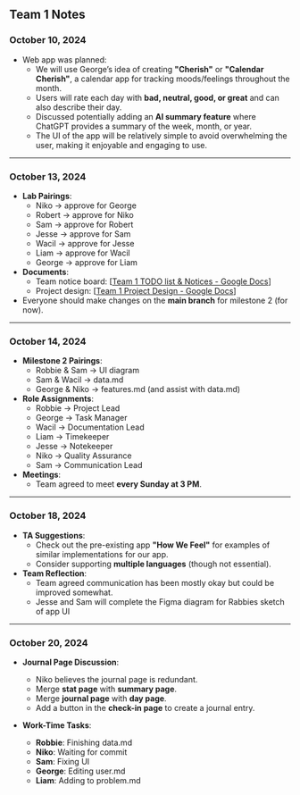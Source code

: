 ## Team 1 Notes

### October 10, 2024
- Web app was planned:  
  - We will use George’s idea of creating **"Cherish"** or **"Calendar Cherish"**, a calendar app for tracking moods/feelings throughout the month.  
  - Users will rate each day with **bad, neutral, good, or great** and can also describe their day.  
  - Discussed potentially adding an **AI summary feature** where ChatGPT provides a summary of the week, month, or year.  
  - The UI of the app will be relatively simple to avoid overwhelming the user, making it enjoyable and engaging to use.

---

### October 13, 2024
- **Lab Pairings**:  
  - Niko → approve for George  
  - Robert → approve for Niko  
  - Sam → approve for Robert  
  - Jesse → approve for Sam  
  - Wacil → approve for Jesse  
  - Liam → approve for Wacil  
  - George → approve for Liam  
- **Documents**:  
    - Team notice board: [[Team 1 TODO list & Notices - Google Docs](https://docs.google.com/document/d/1OOzf3dmmh_CVmCohx0te0ylGrFNqM_zKLauUp24dtrQ/edit)]  
    - Project design: [[Team 1 Project Design - Google Docs](https://docs.google.com/document/d/1ehHval44NSs77hF-Ac3HVSdoiXW1KCFrzNtsSv_lAJk/edit)]
- Everyone should make changes on the **main branch** for milestone 2 (for now).

---

### October 14, 2024
- **Milestone 2 Pairings**:  
  - Robbie & Sam → UI diagram  
  - Sam & Wacil → data.md  
  - George & Niko → features.md (and assist with data.md)  
- **Role Assignments**:  
  - Robbie → Project Lead  
  - George → Task Manager  
  - Wacil → Documentation Lead  
  - Liam → Timekeeper  
  - Jesse → Notekeeper  
  - Niko → Quality Assurance  
  - Sam → Communication Lead  
- **Meetings**:  
  - Team agreed to meet **every Sunday at 3 PM**.
   
---

### October 18, 2024
- **TA Suggestions**:  
  - Check out the pre-existing app **"How We Feel"** for examples of similar implementations for our app.  
  - Consider supporting **multiple languages** (though not essential).  
- **Team Reflection**:  
  - Team agreed communication has been mostly okay but could be improved somewhat.
  - Jesse and Sam will complete the Figma diagram for Rabbies sketch of app UI
 
---

### October 20, 2024
- **Journal Page Discussion**:  
  - Niko believes the journal page is redundant.  
  - Merge **stat page** with **summary page**.  
  - Merge **journal page** with **day page**.  
  - Add a button in the **check-in page** to create a journal entry.  

- **Work-Time Tasks**:  
  - **Robbie**: Finishing data.md  
  - **Niko**: Waiting for commit  
  - **Sam**: Fixing UI  
  - **George**: Editing user.md  
  - **Liam**: Adding to problem.md

